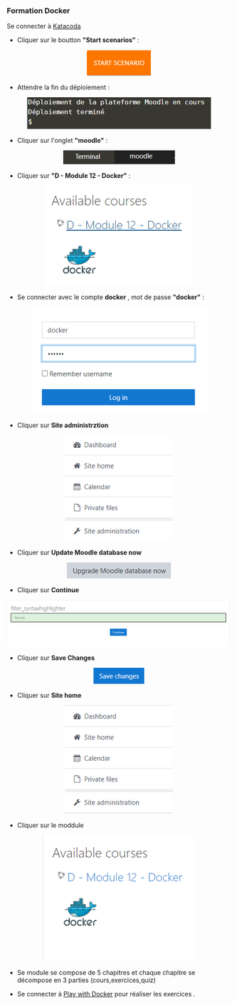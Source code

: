 ### Formation Docker

Se connecter à [Katacoda](https://www.katacoda.com/linagora/scenarios/docker-training)

- Cliquer sur le boutton **"Start scenarios"** :

<p align="center">
  <img src="./images/preconf0.png">
</p>

- Attendre la fin du déploiement :

<p align="center">
  <img src="./images/preconf1.png">
</p>

- Cliquer sur l'onglet **"moodle"** :

<p align="center">
  <img src="./images/preconf2.png">
</p>

- Cliquer sur **"D - Module 12 - Docker"** :

<p align="center">
  <img src="./images/moodle1.png">
</p>

- Se connecter avec le compte **docker** , mot de passe **"docker"** :

<p align="center">
  <img src="./images/moodle2.png">
</p>

- Cliquer sur **Site administrztion** 

<p align="center">
  <img src="./images/high1.png">
</p>

- Cliquer sur **Update Moodle database now** 

<p align="center">
  <img src="./images/high2.png">
</p>

- Cliquer sur **Continue** 

<p align="center">
  <img src="./images/high3.png">
</p>

- Cliquer sur **Save Changes** 

<p align="center">
  <img src="./images/high4.png">
</p>

- Cliquer sur **Site home** 

<p align="center">
  <img src="./images/high5.png">
</p>

- Cliquer sur le moddule 

<p align="center">
  <img src="./images/high6.png">
</p>

- Se module se compose de 5 chapitres et chaque chapitre se décompose en 3 parties (cours,exercices,quiz)

- Se connecter à [Play with Docker](https://labs.play-with-docker.com/) pour réaliser les exercices .
